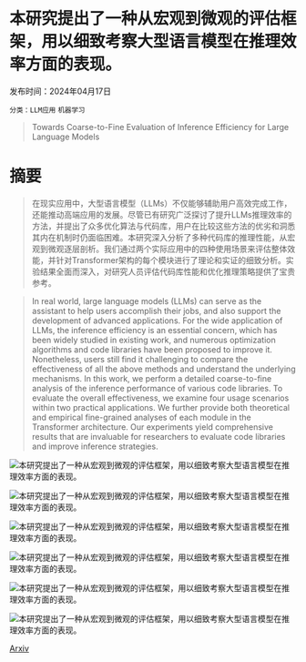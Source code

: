 # 本研究提出了一种从宏观到微观的评估框架，用以细致考察大型语言模型在推理效率方面的表现。

发布时间：2024年04月17日

`分类：LLM应用` `机器学习`

> Towards Coarse-to-Fine Evaluation of Inference Efficiency for Large Language Models

# 摘要

> 在现实应用中，大型语言模型（LLMs）不仅能够辅助用户高效完成工作，还能推动高端应用的发展。尽管已有研究广泛探讨了提升LLMs推理效率的方法，并提出了众多优化算法与代码库，用户在比较这些方法的优劣和洞悉其内在机制时仍面临困难。本研究深入分析了多种代码库的推理性能，从宏观到微观逐层剖析。我们通过两个实际应用中的四种使用场景来评估整体效能，并针对Transformer架构的每个模块进行了理论和实证的细致分析。实验结果全面而深入，对研究人员评估代码库性能和优化推理策略提供了宝贵参考。

> In real world, large language models (LLMs) can serve as the assistant to help users accomplish their jobs, and also support the development of advanced applications. For the wide application of LLMs, the inference efficiency is an essential concern, which has been widely studied in existing work, and numerous optimization algorithms and code libraries have been proposed to improve it. Nonetheless, users still find it challenging to compare the effectiveness of all the above methods and understand the underlying mechanisms. In this work, we perform a detailed coarse-to-fine analysis of the inference performance of various code libraries. To evaluate the overall effectiveness, we examine four usage scenarios within two practical applications. We further provide both theoretical and empirical fine-grained analyses of each module in the Transformer architecture. Our experiments yield comprehensive results that are invaluable for researchers to evaluate code libraries and improve inference strategies.

![本研究提出了一种从宏观到微观的评估框架，用以细致考察大型语言模型在推理效率方面的表现。](../../../paper_images/2404.11502/x1.png)

![本研究提出了一种从宏观到微观的评估框架，用以细致考察大型语言模型在推理效率方面的表现。](../../../paper_images/2404.11502/x2.png)

![本研究提出了一种从宏观到微观的评估框架，用以细致考察大型语言模型在推理效率方面的表现。](../../../paper_images/2404.11502/x3.png)

![本研究提出了一种从宏观到微观的评估框架，用以细致考察大型语言模型在推理效率方面的表现。](../../../paper_images/2404.11502/x4.png)

![本研究提出了一种从宏观到微观的评估框架，用以细致考察大型语言模型在推理效率方面的表现。](../../../paper_images/2404.11502/x5.png)

![本研究提出了一种从宏观到微观的评估框架，用以细致考察大型语言模型在推理效率方面的表现。](../../../paper_images/2404.11502/x6.png)

[Arxiv](https://arxiv.org/abs/2404.11502)